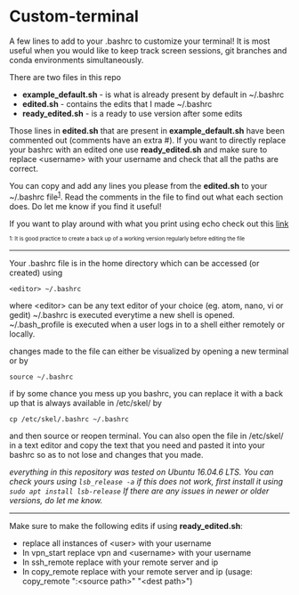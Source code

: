 # Custom-terminal
A few lines to add to your .bashrc to customize your terminal! It is most useful when you would like to keep track screen sessions, git branches and conda environments simultaneously.

There are two files in this repo
- **example_default.sh** - is what is already present by default in ~/.bashrc
- **edited.sh** - contains the edits that I made ~/.bashrc
- **ready_edited.sh** - is a ready to use version after some edits

Those lines in **edited.sh** that are present in **example_default.sh** have been commented out (comments have an extra #). If you want to directly replace your bashrc with an edited one use **ready_edited.sh** and make sure to replace \<username\> with your username and check that all the paths are correct.

You can copy and add any lines you please from the **edited.sh** to your ~/.bashrc file<sup>[1](#footnote1)</sup>. Read the comments in the file to find out what each section does. Do let me know if you find it useful!

If you want to play around with what you print using echo check out this [link](https://misc.flogisoft.com/bash/tip_colors_and_formatting)

<sub><sup><a name="footnote1">1</a>: It is good practice to create a back up of a working version regularly before editing the file</sup></sub>
***********************************************************************************

 Your .bashrc file is in the home directory which can be accessed (or created) using

`<editor> ~/.bashrc`

where \<editor\> can be any text editor of your choice (eg. atom, nano, vi or gedit)
~/.bashrc is executed everytime a new shell is opened. ~/.bash_profile is executed when a user logs in to a shell either remotely or locally.

changes made to the file can either be visualized by opening a new terminal or by

`source ~/.bashrc`

if by some chance you mess up you bashrc, you can replace it with a back up that is always available in /etc/skel/ by

`cp /etc/skel/.bashrc ~/.bashrc`

and then source or reopen terminal. You can also open the file in /etc/skel/ in a text editor and copy the text that you need and pasted it into your bashrc so as to not lose and changes that you made.

*everything in this repository was tested on Ubuntu 16.04.6 LTS. You can check yours using
`lsb_release -a`
if this does not work, first install it using
`sudo apt install lsb-release`
If there are any issues in newer or older versions, do let me know.*

***********************************************************************************

Make sure to make the following edits if using **ready_edited.sh**:
- replace all instances of \<user\> with your username
- In vpn_start replace vpn and \<username\> with your username
- In ssh_remote replace with your remote server and ip
- In copy_remote replace with your remote server and ip (usage: copy_remote ":\<source path\>" "\<dest path\>")
